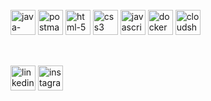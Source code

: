 <div style="display: inline_block"><br>
<img width="40" height="40" src="https://img.icons8.com/dusk/40/java-coffee-cup-logo.png" alt="java-coffee-cup-logo"/>
<img width="40" height="40" src="https://img.icons8.com/dusk/40/postman-api.png" alt="postman-api"/>
<img width="40" height="40" src="https://img.icons8.com/dusk/40/html-5.png" alt="html-5"/>
<img width="40" height="40" src="https://img.icons8.com/dusk/40/css3.png" alt="css3"/>
<img width="40" height="40" src="https://img.icons8.com/dusk/40/javascript.png" alt="javascript"/>
<img width="40" height="40" src="https://img.icons8.com/dusk/40/docker.png" alt="docker"/>
<img width="40" height="40" src="https://img.icons8.com/dusk/40/cloudshot.png" alt="cloudshot"/>
</div>

##

<div style="display: inline_block"><br>
<a href="https://www.linkedin.com/in/tatiramos" target="_blank"><img width="40" height="40" src="https://img.icons8.com/dusk/40/linkedin--v1.png" alt="linkedin--v1"></a>
<a href="https://www.instagram.com/tatiramoos" target="_blank"><img width="40" height="40" src="https://img.icons8.com/dusk/40/instagram-new--v1.png" alt="instagram-new--v1"></a>
</div>



